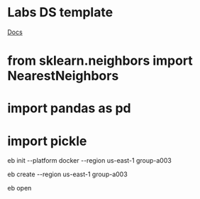 # Labs DS template

[Docs](https://docs.labs.lambdaschool.com/data-science/)


# from sklearn.neighbors import NearestNeighbors
# import pandas as pd
# import pickle

eb init --platform docker --region us-east-1 group-a003

eb create --region us-east-1 group-a003

eb open
